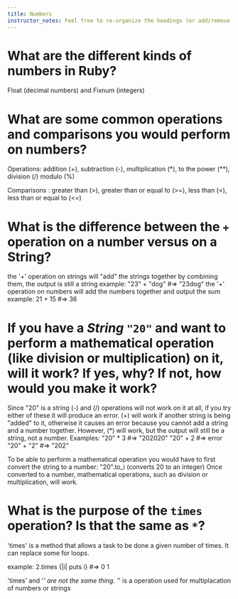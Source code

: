 ```yaml
---
title: Numbers
instructor_notes: Feel free to re-organize the headings (or add/remove headings) below. We included the headings for your benefit, but it's 100% fine if you want to write your responses in some different structure.
---
```


# What are the different kinds of numbers in Ruby?

Float (decimal numbers) and Fixnum (integers)

# What are some common operations and comparisons you would perform on numbers?

Operations: addition (+), subtraction (-), multiplication (*), to the power (**), division (/)
            modulo (%)

Comparisons : greater than (>), greater than or equal to (>=), less than (<), 
              less than or equal to (<=)

# What is the difference between the `+` operation on a number versus on a String?

the '+' operation on strings will "add" the strings together by combining them, the output is still a string
     example: "23" + "dog"   #=>   "23dog"
the '+' operation on numbers will add the numbers together and output the sum
    example: 21 + 15    #=> 36

# If you have a _String_ `"20"` and want to perform a mathematical operation (like division or multiplication) on it, will it work? If yes, why? If not, how would you make it work?

Since "20" is a string (-) and (/) operations will not work on it at all, if you try either of these
it will produce an error. (+) will work if another string is being "added" to it, otherwise
it causes an error because you cannot add a string and a number together. However, (*) will work, 
but the output will still be a string, not a number.
    Examples:  "20" * 3     #=> "202020"
                "20" + 2    #=> error
                "20" + "2"  #=> "202"
 
To be able to perform a mathematical operation you would have to first convert the 
string to a number: "20".to_i   (converts 20 to an integer)
Once converted to a number, mathematical operations, such as division or multiplication, will work.

# What is the purpose of the `times` operation? Is that the same as `*`?

'times' is a method that allows a task to be done a given number of times. 
It can replace some for loops.

example:
2.times {|i| puts i}  #=> 0
                          1

'times' and '*' are not the same thing. '*' is a operation used for multiplacation of numbers or strings
